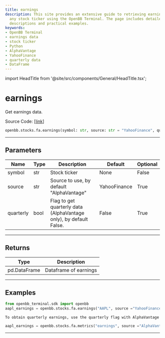 ```yaml
---
title: earnings
description: This site provides an extensive guide to retrieving earnings data of
  any stock ticker using the OpenBB Terminal. The page includes detailed parameters
  descriptions and practical examples.
keywords:
- OpenBB Terminal
- earnings data
- stock ticker
- Python
- AlphaVantage
- YahooFinance
- quarterly data
- DataFrame
---
```


import HeadTitle from '@site/src/components/General/HeadTitle.tsx';

<HeadTitle title="earnings - Fa - Stocks - Reference | OpenBB SDK Docs" />

# earnings

Get earnings data.

Source Code: [[link](https://github.com/OpenBB-finance/OpenBBTerminal/tree/main/openbb_terminal/stocks/fundamental_analysis/sdk_helpers.py#L203)]

```python
openbb.stocks.fa.earnings(symbol: str, source: str = "YahooFinance", quarterly: bool = False)
```

---

## Parameters

| Name | Type | Description | Default | Optional |
| ---- | ---- | ----------- | ------- | -------- |
| symbol | str | Stock ticker | None | False |
| source | str | Source to use, by default "AlphaVantage" | YahooFinance | True |
| quarterly | bool | Flag to get quarterly data (AlphaVantage only), by default False. | False | True |


---

## Returns

| Type | Description |
| ---- | ----------- |
| pd.DataFrame | Dataframe of earnings |
---

## Examples

```python
from openbb_terminal.sdk import openbb
aapl_earnings = openbb.stocks.fa.earnings("AAPL", source ="YahooFinance)
```

```
To obtain quarterly earnings, use the quarterly flag with AlphaVantage
```
```python
aapl_earnings = openbb.stocks.fa.metrics("earnings", source ="AlphaVantage, quarterly=True)
```

---
